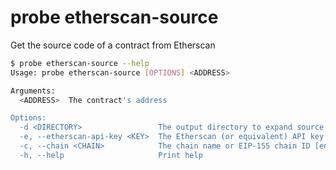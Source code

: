 # probe etherscan-source

Get the source code of a contract from Etherscan

```bash
$ probe etherscan-source --help
Usage: probe etherscan-source [OPTIONS] <ADDRESS>

Arguments:
  <ADDRESS>  The contract's address

Options:
  -d <DIRECTORY>                 The output directory to expand source tree into
  -e, --etherscan-api-key <KEY>  The Etherscan (or equivalent) API key [env: ETHERSCAN_API_KEY=]
  -c, --chain <CHAIN>            The chain name or EIP-155 chain ID [env: CHAIN=]
  -h, --help                     Print help
```
